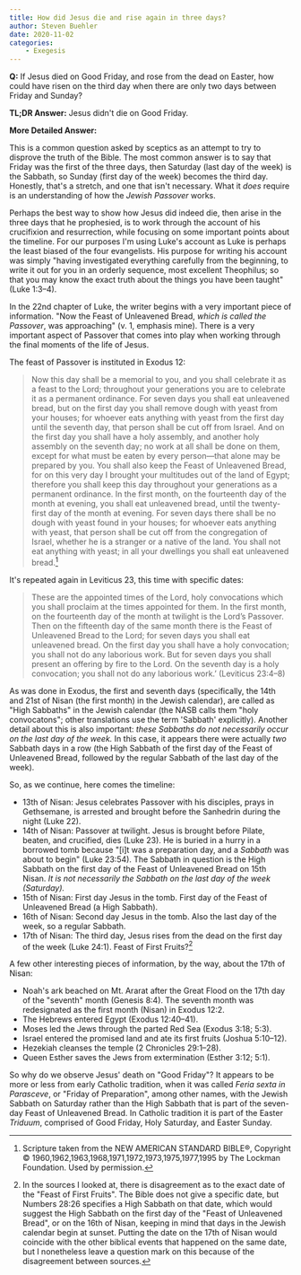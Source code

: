 ```yaml
---
title: How did Jesus die and rise again in three days? 
author: Steven Buehler
date: 2020-11-02
categories:
    - Exegesis
---
```


**Q:** If Jesus died on Good Friday, and rose from the dead on Easter, how could have risen on the third day when there are only two days between Friday and Sunday?

**TL;DR Answer:** Jesus didn't die on Good Friday.

**More Detailed Answer:**

This is a common question asked by sceptics as an attempt to try to disprove the truth of the Bible. The most common answer is to say that Friday was the first of the three days, then Saturday (last day of the week) is the Sabbath, so Sunday (first day of the week) becomes the third day. Honestly, that's a stretch, and one that isn't necessary. What it _does_ require is an understanding of how the _Jewish Passover_ works.

Perhaps the best way to show how Jesus did indeed die, then arise in the three days that he prophesied, is to work through the account of his crucifixion and resurrection, while focusing on some important points about the timeline. For our purposes I'm using Luke's account as Luke is perhaps the least biased of the four evangelists. His purpose for writing his account was simply "having investigated everything carefully from the beginning, to write it out for you in an orderly sequence, most excellent Theophilus; so that you may know the exact truth about the things you have been taught" (Luke 1:3&ndash;4).

In the 22nd chapter of Luke, the writer begins with a very important piece of information. "Now the Feast of Unleavened Bread, _which is called the Passover_, was approaching" (v. 1, emphasis mine).  There is a very important aspect of Passover that comes into play when working through the final moments of the life of Jesus.

The feast of Passover is instituted in Exodus 12:

> Now this day shall be a memorial to you, and you shall celebrate it as a feast to the Lord; throughout your generations you are to celebrate it as a permanent ordinance. For seven days you shall eat unleavened bread, but on the first day you shall remove dough with yeast from your houses; for whoever eats anything with yeast from the first day until the seventh day, that person shall be cut off from Israel. And on the first day you shall have a holy assembly, and another holy assembly on the seventh day; no work at all shall be done on them, except for what must be eaten by every person—that alone may be prepared by you. You shall also keep the Feast of Unleavened Bread, for on this very day I brought your multitudes out of the land of Egypt; therefore you shall keep this day throughout your generations as a permanent ordinance. In the first month, on the fourteenth day of the month at evening, you shall eat unleavened bread, until the twenty-first day of the month at evening. For seven days there shall be no dough with yeast found in your houses; for whoever eats anything with yeast, that person shall be cut off from the congregation of Israel, whether he is a stranger or a native of the land. You shall not eat anything with yeast; in all your dwellings you shall eat unleavened bread.[^1]

[^1]: Scripture taken from the NEW AMERICAN STANDARD BIBLE®, Copyright © 1960,1962,1963,1968,1971,1972,1973,1975,1977,1995 by The Lockman Foundation. Used by permission.

It's repeated again in Leviticus 23, this time with specific dates:

> These are the appointed times of the Lord, holy convocations which you shall proclaim at the times appointed for them. In the first month, on the fourteenth day of the month at twilight is the Lord’s Passover. Then on the fifteenth day of the same month there is the Feast of Unleavened Bread to the Lord; for seven days you shall eat unleavened bread. On the first day you shall have a holy convocation; you shall not do any laborious work. But for seven days you shall present an offering by fire to the Lord. On the seventh day is a holy convocation; you shall not do any laborious work.’ (Leviticus 23:4&ndash;8)

As was done in Exodus, the first and seventh days (specifically, the 14th and 21st of Nisan (the first month) in the Jewish calendar), are called as "High Sabbaths" in the Jewish calendar (the NASB calls them "holy convocatons"; other translations use the term 'Sabbath' explicitly). Another detail about this is also important: _these Sabbaths do not necessarily occur on the last day of the week._ In this case, it appears there were actually _two_ Sabbath days in a row (the High Sabbath of the first day of the Feast of Unleavened Bread, followed by the regular Sabbath of the last day of the week).

So, as we continue, here comes the timeline:

- 13th of Nisan: Jesus celebrates Passover with his disciples, prays in Gethsemane, is arrested and brought before the Sanhedrin during the night (Luke 22).
- 14th of Nisan: Passover at twilight. Jesus is brought before Pilate, beaten, and crucified, dies (Luke 23). He is buried in a hurry in a borrowed tomb because "[i]t was a preparation day, and a _Sabbath_ was about to begin" (Luke 23:54). The Sabbath in question is the High Sabbath on the first day of the Feast of Unleavened Bread on 15th Nisan. _It is not necessarily the Sabbath on the last day of the week (Saturday)._
- 15th of Nisan: First day Jesus in the tomb. First day of the Feast of Unleavened Bread (a High Sabbath).
- 16th of Nisan: Second day Jesus in the tomb. Also the last day of the week, so a regular Sabbath.
- 17th of Nisan: The third day, Jesus rises from the dead on the first day of the week (Luke 24:1). Feast of First Fruits?[^2]

A few other interesting pieces of information, by the way, about the 17th of Nisan:

- Noah's ark beached on Mt. Ararat after the Great Flood on the 17th day of the "seventh" month (Genesis 8:4). The seventh month was redesignated as the first month (Nisan) in Exodus 12:2.
- The Hebrews entered Egypt (Exodus 12:40&ndash;41).
- Moses led the Jews through the parted Red Sea (Exodus 3:18; 5:3).
- Israel entered the promised land and ate its first fruits (Joshua 5:10&ndash;12).
- Hezekiah cleanses the temple (2 Chronicles 29:1&ndash;28).
- Queen Esther saves the Jews from extermination (Esther 3:12; 5:1).

[^2]: In the sources I looked at, there is disagreement as to the exact date of the "Feast of First Fruits". The Bible does not give a specific date, but Numbers 28:26 specifies a High Sabbath on that date, which would suggest the High Sabbath on the first day of the "Feast of Unleavened Bread", or on the 16th of Nisan, keeping in mind that days in the Jewish calendar begin at sunset. Putting the date on the 17th of Nisan would coincide with the other biblical events that happened on the same date, but I nonetheless leave a question mark on this because of the disagreement between sources.

So why do we observe Jesus' death on "Good Friday"? It appears to be more or less from early Catholic tradition, when it was called _Feria sexta in Parasceve_, or "Friday of Preparation", among other names, with the Jewish Sabbath on Saturday rather than the High Sabbath that is part of the seven-day Feast of Unleavened Bread. In Catholic tradition it is part of the Easter _Triduum_, comprised of Good Friday, Holy Saturday, and Easter Sunday. 